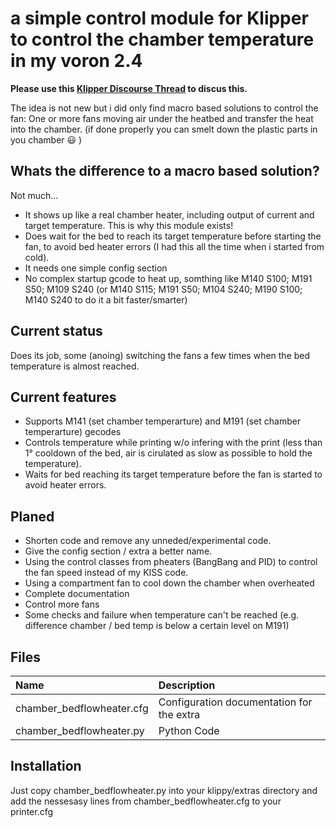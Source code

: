 # a simple control module for Klipper to control the chamber temperature in my voron 2.4

**Please use this [Klipper Discourse Thread](https://klipper.discourse.group/t/a-virtual-chamber-heater-extra-python-module/1419) to discus this.**

The idea is not new but i did only find macro based solutions to control the fan:
One or more fans moving air under the heatbed and transfer the heat into the chamber.
(if done properly you can smelt down the plastic parts in you chamber :smiley: )

## Whats the difference to a macro based solution?

Not much...

- It shows up like a real chamber heater, including output of current and target temperature.
This is why this module exists!
- Does wait for the bed to reach its target temperature before starting the fan, to avoid bed heater errors (I had this all the time when i started from cold).
- It needs one simple config section
- No complex startup gcode to heat up, somthing like M140 S100; M191 S50; M109 S240 (or M140 S115; M191 S50; M104 S240; M190 S100; M140 S240 to do it a bit faster/smarter)

## Current status

Does its job, some (anoing) switching the fans a few times  when the bed temperature is almost reached.

## Current features

- Supports M141 (set chamber temperarture) and M191 (set chamber temperarture) gecodes
- Controls temperature while printing w/o infering with the print (less than 1° cooldown of the bed, air is cirulated as slow as possible to hold the temperature).
- Waits for bed reaching its target temperature before the fan is started to avoid heater errors.

## Planed

- Shorten code and remove any unneded/experimental code.
- Give the config section / extra a better name.
- Using the control classes from pheaters (BangBang and PID) to control the fan speed instead of my KISS code.
- Using a compartment fan to cool down the chamber when overheated
- Complete documentation
- Control more fans
- Some checks and failure when temperature can't be reached (e.g. difference chamber / bed temp is below a certain level on M191)

## Files

|Name|Description|
|:---|:---|
|chamber_bedflowheater.cfg|Configuration documentation for the extra|
|chamber_bedflowheater.py|Python Code|

## Installation

Just copy chamber_bedflowheater.py into your klippy/extras directory and add the nessesasy lines from chamber_bedflowheater.cfg to your printer.cfg
